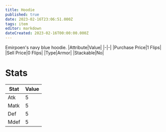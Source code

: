 ```yaml
---
title: Hoodie
published: true
date: 2023-02-16T23:06:51.000Z
tags: item
editor: markdown
dateCreated: 2023-02-16T00:00:00.000Z
---
```


Emirpoen's navy blue hoodie.
|Attribute|Value|
|-|-|
|Purchase Price|1 Flips|
|Sell Price|0 Flips|
|Type|Armor|
|Stackable|No|

# Stats
|Stat|Value|
|-|-|
|Atk|5|
|Matk|5|
|Def|5|
|Mdef|5|
